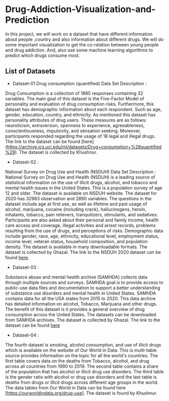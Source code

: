 # Drug-Addiction-Visualization-and-Prediction
In this project, we will work on a dataset that have different information about people ,country and also information about different drugs. We will do some important visualization to get the co-relation between young people and drug addiction. And, also use some machine learning algorithms to predict which drugs consume most.

## List of Datasets
- Dataset-01
Drug consumption (quantified) 
Data Set Description :

Drug Consumption is a collection of 1885 responses containing 32 variables. The main goal of this dataset is the Five-Factor Model of personality and evaluation of drug consumption risks. Furthermore, this dataset has demographic information about each respondent. Such as age, gender, education, country, and ethnicity. As mentioned this dataset has personality attributes of drug users. These measures are as follows: neuroticism, extraversion, openness to experience, agreeableness, conscientiousness, impulsivity, and sensation seeking. Moreover, participants responded regarding the usage of 18 legal and illegal drugs. The link to the dataset can be found [here] (https://archive.ics.uci.edu/ml/datasets/Drug+consumption+%28quantified%29). The dataset is collected by Khushnur.


- Dataset-02 :

National Survey on Drug Use and Health (NSDUH) 
Data Set Description : National Survey on Drug Use and Health (NSDUH) is a leading source of statistical information on the use of illicit drugs, alcohol, and tobacco and mental health issues in the United States. This is a population survey of age 12 and older. The dataset is available on NSDUH website. The dataset for 2020 has 32983 observation and 2890 variables. The questions in the dataset include age at first use, as well as lifetime and past usage of alcohol, marijuana, cocaine (including crack), hallucinogens, heroin, inhalants, tobacco, pain relievers, tranquilizers, stimulants, and sedatives. Participants are also asked about their personal and family income, health care access and coverage, illegal activities and arrest records, problems resulting from the use of drugs, and perceptions of risks. Demographic data include gender, race, age, ethnicity, educational level, employment status, income level, veteran status, household composition, and population density. The dataset is available in many downloadable formats. The dataset is collected by Ghazal. The link to the NSDUH 2020 dataset can be found [here](https://www.datafiles.samhsa.gov/dataset/national-survey-drug-use-and-health-2020-nsduh-2020-ds0001).

- Dataset-03 :

Substance abuse and mental health archive (SAMHDA) collects data through multiple sources and surveys. SAMHDA goal is to provide access to public-use data files and documentation to support a better understanding of substance use disorders and mental health in United States. SAMHDA contains data for all the USA states from 2015 to 2020. This data archive has detailed information on alcohol, Tobacco, Marijuana and other drugs. The benefit of this dataset is it provides a general overview of drug consumption across the United States. The datasets can be downloaded from SAMHDA archives. The dataset is collected by Ghazal. The link to the dataset can be found [here](https://pdas.samhsa.gov/saes/state)


- Dataset-04 :

The fourth dataset is smoking, alcohol consumption, and use of illicit drugs which is available on the website of Our World in Data. This is multi-table source provides information on the topic for all the world's countries. The first table covers data on the deaths from Tobacco, alcohol, and drug across all countries from 1990 to 2019. The second table contains a share of the population that has alcohol or illicit drug use disorders. The third table is the gender ratio with alcohol or drug use disorders and the last table is deaths from drugs or illicit drugs across different age groups in the world. The data tables from Our World in Data can be found here [https://ourworldindata.org/drug-use]. The dataset is found by Khushnur.
 
